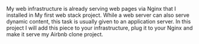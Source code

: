 My web infrastructure is already serving web pages via Nginx that I installed in My first web stack project. While a web server can also serve dynamic content, this task is usually given to an application server. In this project I will add this piece to your infrastructure, plug it to your Nginx and make it serve my Airbnb clone project.
